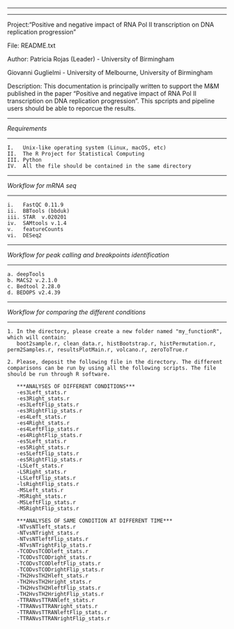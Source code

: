 ********************************************************
********************************************************
Project:“Positive and negative impact of RNA Pol II transcription on DNA replication progression”

File: README.txt

Author: 
Patricia Rojas (Leader) - University of Birmingham

Giovanni Guglielmi      - University of Melbourne, University of Birmingham
		
Description: This documentation is principally written to support the M&M published in the paper 
             “Positive and negative impact of RNA Pol II transcription on DNA replication 
			 progression”. This spcripts and pipeline users should be able to reporcue the results. 
       

**************
*Requirements*
**************
    I.   Unix-like operating system (Linux, macOS, etc) 
    II.  The R Project for Statistical Computing
    III. Python 
    IV.  All the file should be contained in the same directory
***********************	
*Workflow for mRNA seq*
***********************
    i.   FastQC 0.11.9
    ii.  BBTools (bbduk)
    iii. STAR  v.020201
    iv.  SAMtools v.1.4 
    v.   featureCounts
    vi.  DESeq2
**********************************************************  
*Workflow for peak calling and breakpoints identification*
**********************************************************
    a. deepTools 
    b. MACS2 v.2.1.0
    c. Bedtool 2.28.0
    d. BEDOPS v2.4.39

*************************************************
*Workflow for comparing the different conditions*
*************************************************
	1. In the directory, please create a new folder named "my_functionR", which will contain:
	   boot2sample.r, clean_data.r, histBootstrap.r, histPermutation.r, perm2Samples.r, resultsPlotMain.r, volcano.r, zeroToTrue.r
	
	2. Please, deposit the following file in the directory. The different comparisons can be run by using all the following scripts. The file should be run through R software.
       
	   ***ANALYSES OF DIFFERENT CONDITIONS***
	   -es3Left_stats.r
	   -es3Right_stats.r
	   -es3LeftFlip_stats.r
	   -es3RightFlip_stats.r
	   -es4Left_stats.r
	   -es4Right_stats.r
	   -es4LeftFlip_stats.r
	   -es4RightFlip_stats.r
	   -es5Left_stats.r
	   -es5Right_stats.r
	   -es5LeftFlip_stats.r
	   -es5RightFlip_stats.r
	   -LSLeft_stats.r
	   -LSRight_stats.r
	   -LSLeftFlip_stats.r
	   -lsRightFlip_stats.r
	   -MSLeft_stats.r
	   -MSRight_stats.r
	   -MSLeftFlip_stats.r
	   -MSRightFlip_stats.r
	   
	   ***ANALYSES OF SAME CONDITION AT DIFFERENT TIME***
	   -NTvsNTleft_stats.r
	   -NTvsNTright_stats.r
	   -NTvsNTleftFlip_stats.r
	   -NTvsNTrightFilp_stats.r
	   -TCODvsTCODleft_stats.r
	   -TCODvsTCODright_stats.r
	   -TCODvsTCODleftFlip_stats.r
	   -TCODvsTCODrightFlip_stats.r
	   -TH2HvsTH2Hleft_stats.r
	   -TH2HvsTH2Hright_stats.r
	   -TH2HvsTH2HleftFlip_stats.r
	   -TH2HvsTH2HrightFlip_stats.r
	   -TTRANvsTTRANleft_stats.r
	   -TTRANvsTTRANright_stats.r
	   -TTRANvsTTRANleftFlip_stats.r
	   -TTRANvsTTRANrightFlip_stats.r
